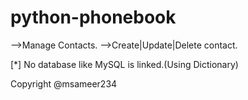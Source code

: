 # python-phonebook

-->Manage Contacts.
-->Create|Update|Delete contact.

[*] No database like MySQL is linked.(Using Dictionary)

Copyright @msameer234
